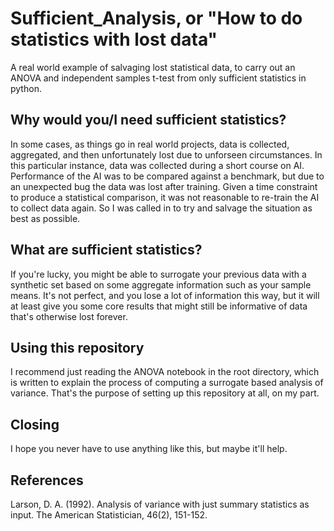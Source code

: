 # Sufficient_Analysis, or "How to do statistics with lost data"
A real world example of salvaging lost statistical data, to carry out an ANOVA and independent samples t-test from only sufficient statistics in python.

## Why would you/I need sufficient statistics?
In some cases, as things go in real world projects, data is collected, aggregated, and then unfortunately lost due to unforseen circumstances. In this particular instance, data was collected during a short course on AI. Performance of the AI was to be compared against a benchmark, but due to an unexpected bug the data was lost after training. Given a time constraint to produce a statistical comparison, it was not reasonable to re-train the AI to collect data again. So I was called in to try and salvage the situation as best as possible. 

## What are sufficient statistics?
If you're lucky, you might be able to surrogate your previous data with a synthetic set based on some aggregate information such as your sample means. It's not perfect, and you lose a lot of information this way, but it will at least give you some core results that might still be informative of data that's otherwise lost forever. 

## Using this repository
I recommend just reading the ANOVA notebook in the root directory, which is written to explain the process of computing a surrogate based analysis of variance. That's the purpose of setting up this repository at all, on my part. 

## Closing

I hope you never have to use anything like this, but maybe it'll help. 

## References

Larson, D. A. (1992). Analysis of variance with just summary statistics as input. The American Statistician, 46(2), 151-152.
